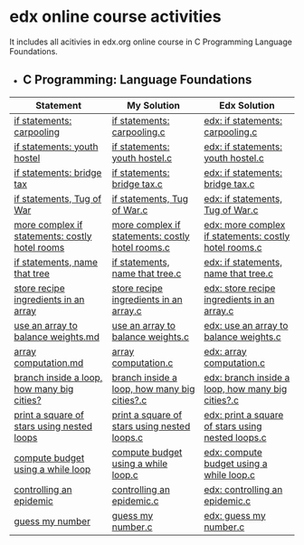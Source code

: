 # edx online course activities
It includes all acitivies in edx.org online course in C Programming Language Foundations.

  - ## C Programming: Language Foundations

| Statement| My Solution | Edx Solution |
|--|--|--|
| [if statements: carpooling](https://github.com/p3uj/edx---online-course-activities/blob/b0fb1c4eea420e6516a2fa757cb613f75e9c3ff2/if%20statements:%20carpooling.md)| [if statements: carpooling.c](https://github.com/p3uj/edx---online-course-activities/blob/8b0deee0a004e091725823f484dfc62cd1f4e730/if%20statements:%20carpooling.c)| [edx: if statements: carpooling.c](https://github.com/p3uj/edx---online-course-activities/blob/25b74c82c13a1554d568c8cc7a007fcfd57939ac/edx:%20if%20statements:%20carpooling.c)
| [if statements: youth hostel](https://github.com/p3uj/edx---online-course-activities/blob/7b716ad742ea08874c26e344f37f0e2b822aeb7b/if%20statements:%20youth%20hostel.md)| [if statements: youth hostel.c](https://github.com/p3uj/edx---online-course-activities/blob/93d29140e5c664a2995e587a0137166d0d9aa086/if%20statements:%20youth%20hostel.c)| [edx: if statements: youth hostel.c](https://github.com/p3uj/edx---online-course-activities/blob/275614f3d2ca2ecd9c99f746f4b64ba35c99fdfc/edx:%20if%20statements:%20youth%20hostel.c)
| [if statements: bridge tax](https://github.com/p3uj/edx---online-course-activities/blob/cf1e1bb3165fbdbe1891ef47fde7171eaf8ee731/if%20statements:%20bridge%20tax.md)| [if statements: bridge tax.c](https://github.com/p3uj/edx---online-course-activities/blob/c89eb09b729676201545629d1434e9aa3e4c88b2/if%20statements:%20bridge%20tax.c)| [edx: if statements: bridge tax.c](https://github.com/p3uj/edx---online-course-activities/blob/44edb6f812aa0379e434c1485398a097cb4817b3/edx:%20if%20statements:%20bridge%20tax.c)
| [if statements, Tug of War](https://github.com/p3uj/edx---online-course-activities/blob/fb2035fdafbc1940e385d425911997bc40f2c5ac/if%20statements,%20Tug%20of%20War.md)| [if statements, Tug of War.c](https://github.com/p3uj/edx---online-course-activities/blob/1080986c135b999cfcb477bc70bb7a9be6d43351/if%20statements,%20Tug%20of%20War.c)| [edx: if statements, Tug of War.c](https://github.com/p3uj/edx---online-course-activities/blob/95cbcc3907f8e3feb9ebc4a2f957bc278de4bb41/edx:%20if%20statements,%20Tug%20of%20War.c)
| [more complex if statements: costly hotel rooms](https://github.com/p3uj/edx---online-course-activities/blob/bd098a385a810717df444d0bf579385b90faf6cc/more%20complex%20if%20statements:%20costly%20hotel%20rooms.md)|[more complex if statements: costly hotel rooms.c](https://github.com/p3uj/edx---online-course-activities/blob/a7a378763f28067006c242047921c2b428b26701/more%20complex%20if%20statements:%20costly%20hotel%20rooms.c)| [edx: more complex if statements: costly hotel rooms.c](https://github.com/p3uj/edx---online-course-activities/blob/0da44f592c25753d60a63d95557c9e1ad20ae54b/edx:%20more%20complex%20if%20statements:%20costly%20hotel%20rooms.c)
| [if statements, name that tree](https://github.com/p3uj/edx---online-course-activities/blob/3d4ad84d31a3908c7def2e4fef5d9057807874aa/if%20statements,%20name%20that%20tree.md)| [if statements, name that tree.c](https://github.com/p3uj/edx---online-course-activities/blob/9c3e1485cbdb8c7c8c87683ebe33bcd51ca049ab/if%20statements,%20name%20that%20tree.c)| [edx: if statements, name that tree.c](https://github.com/p3uj/edx---online-course-activities/blob/0483037403dbb32288f203c377ae40a19f4b1675/edx:%20if%20statements,%20name%20that%20tree.c)
| [store recipe ingredients in an array](https://github.com/p3uj/edx---online-course-activities/blob/ca96d0d8742b5fe2259ee2e6d98a718c37e2d7d8/store%20recipe%20ingredients%20in%20an%20array.md)| [store recipe ingredients in an array.c](https://github.com/p3uj/edx---online-course-activities/blob/a524fe9d46e8e001e695fd97fe37bbcf5c6788e4/store%20recipe%20ingredients%20in%20an%20array.c)| [edx: store recipe ingredients in an array.c](https://github.com/p3uj/edx---online-course-activities/blob/1f333898b25ed26bc56c4eddc755bba3c4e83adf/edx:%20store%20recipe%20ingredients%20in%20an%20array.c)
| [use an array to balance weights.md](https://github.com/p3uj/edx---online-course-activities/blob/11f3465c4a0458cc59a9e07f429e63185f62ebf5/use%20an%20array%20to%20balance%20weights.md)| [use an array to balance weights.c](https://github.com/p3uj/edx---online-course-activities/blob/212963018fab1406a34675d8490b8c48b7dbaf7a/use%20an%20array%20to%20balance%20weights.c)| [edx: use an array to balance weights.c](https://github.com/p3uj/edx---online-course-activities/blob/ceb5195e28fec6dc3858cd8b31b798675d295e27/edx:%20use%20an%20array%20to%20balance%20weights.c)
| [array computation.md](https://github.com/p3uj/edx---online-course-activities/blob/600e0636de4871089c86ec458e23f90cad568c30/array%20computation.md)| [array computation.c](https://github.com/p3uj/edx---online-course-activities/blob/031b0837525ec1ed193173d51a11e9988917ff71/array%20computation.c)| [edx: array computation.c](https://github.com/p3uj/edx---online-course-activities/blob/6ac9f8e2a545b2e36536da2109e3882cfd5adfd1/edx:%20array%20computation.c)
| [branch inside a loop, how many big cities?](https://github.com/p3uj/edx---online-course-activities/blob/fa6ae2b6c3a40d824a9d7572820724db330ed631/branch%20inside%20a%20loop,%20how%20many%20big%20cities%3F.md)| [branch inside a loop, how many big cities?.c](https://github.com/p3uj/edx---online-course-activities/blob/fc29aed9aeaaa550bdaa7f07239d04cccd980a32/branch%20inside%20a%20loop,%20how%20many%20big%20cities%3F.c)| [edx: branch inside a loop, how many big cities?.c](https://github.com/p3uj/edx---online-course-activities/blob/638e52a1a721e4938b5a1aab7719fc87a37fb16d/edx:%20branch%20inside%20a%20loop,%20how%20many%20big%20cities%3F.c)
| [print a square of stars using nested loops](https://github.com/p3uj/edx---online-course-activities/blob/9025f48286aa6a142893ad7ca5af5e6d50eb0ade/print%20a%20square%20of%20stars%20using%20nested%20loops.md)| [print a square of stars using nested loops.c](https://github.com/p3uj/edx---online-course-activities/blob/2f804bd314d1a4ceb92e75f00a4e81ce0a674afe/print%20a%20square%20of%20stars%20using%20nested%20loops.c)| [edx: print a square of stars using nested loops.c](https://github.com/p3uj/edx---online-course-activities/blob/5bb4a3d2408a5be77dcb7fbe5f40ba0b4b108f9f/edx:%20print%20a%20square%20of%20stars%20using%20nested%20loops.c)
| [compute budget using a while loop](https://github.com/p3uj/edx---online-course-activities/blob/f19ff1d7ecb8c24bd25b16e885dbe0d016c4054a/compute%20budget%20using%20a%20while%20loop.md)| [compute budget using a while loop.c](https://github.com/p3uj/edx---online-course-activities/blob/71e0d277f53eb7bb0f19cf8a065fccaf3eda26ec/compute%20budget%20using%20a%20while%20loop.c)| [edx: compute budget using a while loop.c](https://github.com/p3uj/edx---online-course-activities/blob/bf117ba44c68d3c27c5bc43087156528201f53c1/edx:%20compute%20budget%20using%20a%20while%20loop.c)
| [controlling an epidemic](https://github.com/p3uj/edx---online-course-activities/blob/a6c757a7c5130f66686bad63396179942e4fa382/controlling%20an%20epidemic.md)| [controlling an epidemic.c](https://github.com/p3uj/edx---online-course-activities/blob/965a97c33be16662f056b556b03dd96adce3b709/controlling%20an%20epidemic.c)| [edx: controlling an epidemic.c](https://github.com/p3uj/edx---online-course-activities/blob/9a1ea588e14f10b9bf809811fb88a67c115cbd18/edx:%20controlling%20an%20epidemic.c)
| [guess my number](https://github.com/p3uj/edx---online-course-activities/blob/554c35c4e0f6ac3c8c576954299d859b950d680e/guess%20my%20number.md)| [guess my number.c](https://github.com/p3uj/edx---online-course-activities/blob/6f6128106a1fdcbe7ba87e4ec3692f99134e9c6c/guess%20my%20number.c)| [edx: guess my number.c](https://github.com/p3uj/edx---online-course-activities/blob/a5770a324a33520c00df50af0d342d8a65bc2016/edx:%20guess%20my%20number.c)
